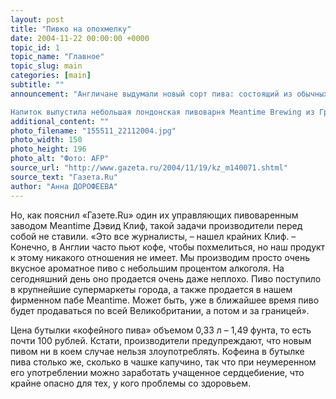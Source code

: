 ```yaml
---
layout: post
title: "Пивко на опохмелку"
date: 2004-11-22 00:00:00 +0000
topic_id: 1
topic_name: "Главное"
topic_slug: main
categories: [main]
subtitle: ""
announcement: "Англичане выдумали новый сорт пива: состоящий из обычных для пива ингредиентов напиток решили сдобрить кофеином.

Напиток выпустила небольшая лондонская пивоварня Meantime Brewing из Гринвича. В напитке содержится всего 4% алкоголя. Средства массовой информации уже вовсю говорят о чудесных свойствах напитка, спасающего от похмелья. Ведь пиво и кофе – общепризнанные лекарства от вечной проблемы (хотя врачи давно опровергли чудо-эффект от пива)."
additional_content: ""
photo_filename: "155511_22112004.jpg"
photo_width: 150
photo_height: 196
photo_alt: "Фото: AFP"
source_url: "http://www.gazeta.ru/2004/11/19/kz_m140071.shtml"
source_text: "Газета.Ru"
author: "Анна ДОРОФЕЕВА"
---
```

Но, как пояснил «Газете.Ru» один их управляющих пивоваренным заводом Meantime Дэвид Клиф, такой задачи производители перед собой не ставили. «Это все журналисты, – нашел крайних Клиф. – Конечно, в Англии часто пьют кофе, чтобы похмелиться, но наш продукт к этому никакого отношения не имеет. Мы производим просто очень вкусное ароматное пиво с небольшим процентом алкоголя. На сегодняшний день оно продается очень даже неплохо. Пиво поступило в крупнейшие супермаркеты города, а также продается в нашем фирменном пабе Meantime. Может быть, уже в ближайшее время пиво будет продаваться по всей Великобритании, а потом и за границей».

Цена бутылки «кофейного пива» объемом 0,33 л – 1,49 фунта, то есть почти 100 рублей. Кстати, производители предупреждают, что новым пивом ни в коем случае нельзя злоупотреблять. Кофеина в бутылке пива столько же, сколько в чашке капучино, так что при неумеренном его употреблении можно заработать учащенное сердцебиение, что крайне опасно для тех, у кого проблемы со здоровьем.
